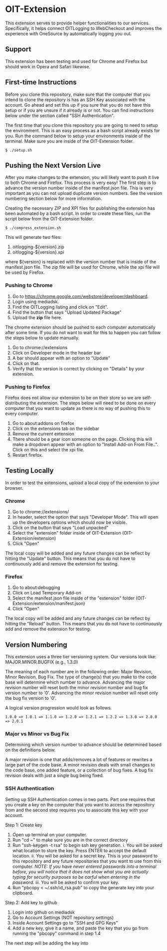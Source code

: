 # OIT-Extension
This extension serves to provide helper functionalities to our services. Specifically, it helps connect OITLogging to WebCheckout and improves the experience with OneSource by automatically logging you out.

## Support
This extension has been testing and used for Chrome and Firefox but should work in Opera and Safari likewise.

## First-time Instructions
Before you clone this repository, make sure that the computer that you intend to clone the repository is has an SSH Key associated with the account. Go ahead and set this up if you sure that you do not have this setup or if you are unsure if it already is or not. You can find instructions below under the section called "SSH Authentication".

The first time that you clone this repository you are going to need to setup the environment. This is an easy process as a bash script already exists for you. 
Run the command below to setup your environments inside of the terminal. Make sure you are inside of the OIT-Extension folder.
```
$ ./setup.sh
```
## Pushing the Next Version Live
After you make changes to the extension, you will likely want to push it live to both Chrome and Firefox. This process is very easy! The first step is to advance the version number
inside of the manifest.json file. This is very important as you can not upload duplicate version numbers. See the version numbering section below for more information.

Creating the necessary ZIP and XPI files for publishing the extension has been automated by a bash script. In order to create these files, run the script below from the OIT-Extension folder.
```
$ ./compress_extension.sh
```
This will generate two files:
1. oitlogging-${version}.zip
2. oitlogging-${version}.xpi

where ${version} is replaced with the version number that is inside of the manifest.json file. The zip file will be used for Chrome, while the xpi file will be used by Firefox.

### Pushing to Chrome
1. Go to https://chrome.google.com/webstore/developer/dashboard. 
2. Login using mediadsk. 
3. Find the OITLogging listing and click on "Edit". 
4. Find the button that says "Upload Updated Package" 
5. Upload the **zip** file here.

The chrome extension should be pushed to each computer automatically after some time. If you do not want to wait for this to happen you can follow the steps below
to update manually.

1. Go to chrome://extensions
2. Click on Developer mode in the header bar
3. A bar should appear with an option to "Update"
4. Click on that.
5. Verify that the version is correct by clicking on "Details" by your extension.

### Pushing to Firefox
Firefox does not allow our extension to be on their store so we are self-distributing the extension. The steps below will need to be done
on every computer that you want to update as there is no way of pushing this to every computer.

1. Go to about:addons on firefox
2. Click on the extensions tab on the sidebar
3. Remove the current extension
4. There should be a gear icon someone on the page. Clicking this will make a dropdown appear with an option to "Install Add-on From File..". Click on this and select the xpi file.
5. Restart firefox.

## Testing Locally
In order to test the extensions, upload a local copy of the extension to your browser.  

### Chrome
1. Go to chrome://extensions/
2. In header, select the option that says "Developer Mode". This will open up the developers options which should now be visible.
3. Click on the button that says "Load unpacked" 
4. Select the "extension" folder inside of OIT-Extension (OIT-Extension/extension)
5. Click "Open"

The local copy will be added and any future changes can be reflect by hitting the "Update" button. This means that you do not have to continuously add and remove the extension for testing.

### Firefox
1. Go to about:debugging
2. Click on Load Temporary Add-on
3. Select the manifest.json file inside of the "extension" folder (OIT-Extension/extension/manifest.json)
4. Click "Open"

The local copy will be added and any future changes can be reflect by hitting the "Reload" button. This means that you do not have to continuously add and remove the extension for testing.

## Version Numbering
This extension uses a three tier versioning system. Our versions look like: MAJOR.MINOR.BUGFIX (e.g., 1.3.0)

The meaning of each number are in the following order: Major Revision, Minor Revision, Bug Fix. 
The type of change(s) that you make to the code base will determine which number to advance. Advancing the major revision number
will reset both the minor revision number and bug fix version number to '0'. 
Advancing the minor revision number will reset only the bug fix version to '0'.

A logical version progression would look as follows.
```
1.0.0 => 1.0.1 => 1.1.0 => 1.2.0 => 1.2.1 => 1.2.2 => 1.3.0 => 2.0.0 => 2.0.1
```
### Major vs Minor vs Bug Fix
Determining which version number to advance should be determined based on the definitions below.

A major revision is one that adds/removes a lot of features or rewrites a large part of the code base. A minor revision
deals with small changes to the code base, one added feature, or a collection of bug fixes. A bug fix revision deals with just a single
bug being fixed. 


### SSH Authentication
Setting up SSH Authentication comes in two parts. Part one requires that you create a key on the computer that you want to access the repository from and the second step requires you to associate this key with your account.

Step 1: Create key
1. Open up terminal on your computer.
2. Run "cd ~" to make sure you are in the correct directory
3. Run "ssh-keygen -t rsa" to begin ssh key generation.
    i. You will be asked what location to store the key. Press ENTER to accept the default location.
    ii. You will be asked for a secret key. This is your password to this repository and any future repositories that you want to use from this computer. *NOTE: If you have never entered passwords into a terminal before, you will notice that it does not show what you are actually typing for security purposes so be carful when entering in the password.*
    iii. You will be asked to confirm your key.
4. Run "pbcopy < ~/.ssh/id_rsa.pub" to copy the generate key into your clipboard.

Step 2: Add key to github
1. Login into github on mediadsk
2. Go to Account Settings (NOT repository settings)
3. Inside Account Settings go to "SSH and GPG Keys"
4. Add a new key, give it a name, and paste the key that you go from running the "pbcopy" command in step 1.4

The next step will be adding the key into